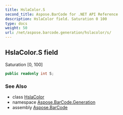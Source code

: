 ```yaml
---
title: HslaColor.S
second_title: Aspose.BarCode for .NET API Reference
description: HslaColor field. Saturation 0 100
type: docs
weight: 50
url: /net/aspose.barcode.generation/hslacolor/s/
---
```

## HslaColor.S field

Saturation [0, 100]

```csharp
public readonly int S;
```

### See Also

* class [HslaColor](../)
* namespace [Aspose.BarCode.Generation](../../../aspose.barcode.generation/)
* assembly [Aspose.BarCode](../../../)


